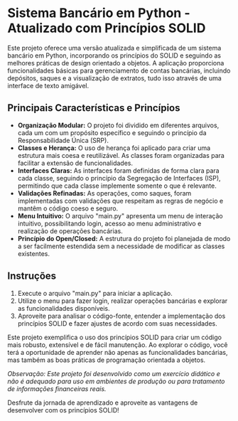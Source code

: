 # Sistema Bancário em Python - Atualizado com Princípios SOLID

Este projeto oferece uma versão atualizada e simplificada de um sistema bancário em Python, incorporando os princípios do SOLID e seguindo as melhores práticas de design orientado a objetos. A aplicação proporciona funcionalidades básicas para gerenciamento de contas bancárias, incluindo depósitos, saques e a visualização de extratos, tudo isso através de uma interface de texto amigável.

## Principais Características e Princípios

- **Organização Modular:** O projeto foi dividido em diferentes arquivos, cada um com um propósito específico e seguindo o princípio da Responsabilidade Única (SRP).
- **Classes e Herança:** O uso de herança foi aplicado para criar uma estrutura mais coesa e reutilizável. As classes foram organizadas para facilitar a extensão de funcionalidades.
- **Interfaces Claras:** As interfaces foram definidas de forma clara para cada classe, seguindo o princípio da Segregação de Interfaces (ISP), permitindo que cada classe implemente somente o que é relevante.
- **Validações Refinadas:** As operações, como saques, foram implementadas com validações que respeitam as regras de negócio e mantêm o código coeso e seguro.
- **Menu Intuitivo:** O arquivo "main.py" apresenta um menu de interação intuitivo, possibilitando login, acesso ao menu administrativo e realização de operações bancárias.
- **Princípio do Open/Closed:** A estrutura do projeto foi planejada de modo a ser facilmente estendida sem a necessidade de modificar as classes existentes.

## Instruções

1. Execute o arquivo "main.py" para iniciar a aplicação.
2. Utilize o menu para fazer login, realizar operações bancárias e explorar as funcionalidades disponíveis.
3. Aproveite para analisar o código-fonte, entender a implementação dos princípios SOLID e fazer ajustes de acordo com suas necessidades.

Este projeto exemplifica o uso dos princípios SOLID para criar um código mais robusto, extensível e de fácil manutenção. Ao explorar o código, você terá a oportunidade de aprender não apenas as funcionalidades bancárias, mas também as boas práticas de programação orientada a objetos.

*Observação: Este projeto foi desenvolvido como um exercício didático e não é adequado para uso em ambientes de produção ou para tratamento de informações financeiras reais.*

Desfrute da jornada de aprendizado e aproveite as vantagens de desenvolver com os princípios SOLID!
